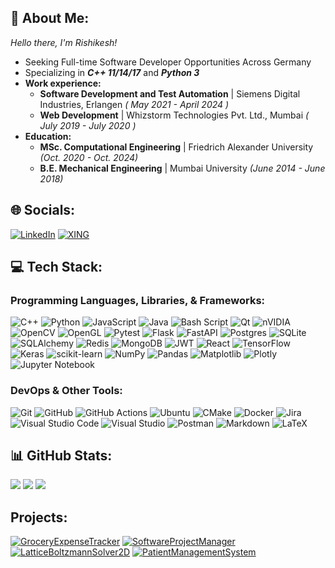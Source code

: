 ## 💫 About Me:
_Hello there, I'm Rishikesh!_
- Seeking Full-time Software Developer Opportunities Across Germany
- Specializing in _**C++ 11/14/17**_ and _**Python 3**_
- **Work experience:**
  - **Software Development and Test Automation** | Siemens Digital Industries, Erlangen _( May 2021 - April 2024 )_
  - **Web Development** | Whizstorm Technologies Pvt. Ltd., Mumbai _( July 2019 - July 2020 )_
- **Education:**
  - **MSc. Computational Engineering** | Friedrich Alexander University _(Oct. 2020 - Oct. 2024)_
  - **B.E. Mechanical Engineering** | Mumbai University _(June 2014 - June 2018)_


## 🌐 Socials:
[![LinkedIn](https://img.shields.io/badge/LinkedIn-%230077B5.svg?logo=linkedin&logoColor=white)](https://linkedin.com/in/rishikesh-nerurkar) [![XING](https://img.shields.io/badge/xing-%23006567.svg?logo=xing&logoColor=white)](https://www.xing.com/profile/RishikeshArunkumar_Nerurkar)

## 💻 Tech Stack:

### Programming Languages, Libraries, & Frameworks:
![C++](https://img.shields.io/badge/c++-%2300599C.svg?style=for-the-badge&logo=c%2B%2B&logoColor=white) ![Python](https://img.shields.io/badge/python-3670A0?style=for-the-badge&logo=python&logoColor=ffdd54) ![JavaScript](https://img.shields.io/badge/javascript-%23323330.svg?style=for-the-badge&logo=javascript&logoColor=%23F7DF1E) ![Java](https://img.shields.io/badge/java-%23ED8B00.svg?style=for-the-badge&logo=openjdk&logoColor=white) ![Bash Script](https://img.shields.io/badge/bash_script-%23121011.svg?style=for-the-badge&logo=gnu-bash&logoColor=white) ![Qt](https://img.shields.io/badge/Qt-%23217346.svg?style=for-the-badge&logo=Qt&logoColor=white) ![nVIDIA](https://img.shields.io/badge/cuda-000000.svg?style=for-the-badge&logo=nVIDIA&logoColor=green) ![OpenCV](https://img.shields.io/badge/opencv-%23white.svg?style=for-the-badge&logo=opencv&logoColor=white) ![OpenGL](https://img.shields.io/badge/OpenGL-%23FFFFFF.svg?style=for-the-badge&logo=opengl) ![Pytest](https://img.shields.io/badge/Pytest-0A9EDC?style=for-the-badge&logo=pytest&logoColor=white) ![Flask](https://img.shields.io/badge/flask-%23000.svg?style=for-the-badge&logo=flask&logoColor=white) ![FastAPI](https://img.shields.io/badge/FastAPI-005571?style=for-the-badge&logo=fastapi) ![Postgres](https://img.shields.io/badge/postgres-%23316192.svg?style=for-the-badge&logo=postgresql&logoColor=white) ![SQLite](https://img.shields.io/badge/sqlite-%2307405e.svg?style=for-the-badge&logo=sqlite&logoColor=white) ![SQLAlchemy](https://img.shields.io/badge/SQLALCHEMY-D71F00?style=for-the-badge&logo=sqlalchemy&logoColor=white&logoSize=auto) ![Redis](https://img.shields.io/badge/redis-%23DD0031.svg?style=for-the-badge&logo=redis&logoColor=white) ![MongoDB](https://img.shields.io/badge/MongoDB-%234ea94b.svg?style=for-the-badge&logo=mongodb&logoColor=white) ![JWT](https://img.shields.io/badge/JWT-black?style=for-the-badge&logo=JSON%20web%20tokens) ![React](https://img.shields.io/badge/react-%2320232a.svg?style=for-the-badge&logo=react&logoColor=%2361DAFB) ![TensorFlow](https://img.shields.io/badge/TensorFlow-%23FF6F00.svg?style=for-the-badge&logo=TensorFlow&logoColor=white) ![Keras](https://img.shields.io/badge/Keras-%23D00000.svg?style=for-the-badge&logo=Keras&logoColor=white) ![scikit-learn](https://img.shields.io/badge/scikit--learn-%23F7931E.svg?style=for-the-badge&logo=scikit-learn&logoColor=white) ![NumPy](https://img.shields.io/badge/numpy-%23013243.svg?style=for-the-badge&logo=numpy&logoColor=white) ![Pandas](https://img.shields.io/badge/pandas-%23150458.svg?style=for-the-badge&logo=pandas&logoColor=white) ![Matplotlib](https://img.shields.io/badge/Matplotlib-%23ffffff.svg?style=for-the-badge&logo=Matplotlib&logoColor=black) ![Plotly](https://img.shields.io/badge/Plotly-%233F4F75.svg?style=for-the-badge&logo=plotly&logoColor=white) ![Jupyter Notebook](https://img.shields.io/badge/jupyter-%23FA0F00.svg?style=for-the-badge&logo=jupyter&logoColor=white)

### DevOps & Other Tools:
![Git](https://img.shields.io/badge/git-%23F05033.svg?style=for-the-badge&logo=git&logoColor=white) ![GitHub](https://img.shields.io/badge/github-%23121011.svg?style=for-the-badge&logo=github&logoColor=white) ![GitHub Actions](https://img.shields.io/badge/github%20actions-%232671E5.svg?style=for-the-badge&logo=githubactions&logoColor=white) ![Ubuntu](https://img.shields.io/badge/Ubuntu-E95420?style=for-the-badge&logo=ubuntu&logoColor=white) ![CMake](https://img.shields.io/badge/CMake-%23008FBA.svg?style=for-the-badge&logo=cmake&logoColor=white) ![Docker](https://img.shields.io/badge/docker-%230db7ed.svg?style=for-the-badge&logo=docker&logoColor=white) ![Jira](https://img.shields.io/badge/jira-%230A0FFF.svg?style=for-the-badge&logo=jira&logoColor=white) ![Visual Studio Code](https://custom-icon-badges.demolab.com/badge/Visual%20Studio%20Code-0078d7.svg?style=for-the-badge&logo=vsc&logoColor=white) ![Visual Studio](https://custom-icon-badges.demolab.com/badge/Visual%20Studio-5C2D91.svg?style=for-the-badge&logo=visual-studio&logoColor=white) ![Postman](https://img.shields.io/badge/Postman-FF6C37?style=for-the-badge&logo=postman&logoColor=white) ![Markdown](https://img.shields.io/badge/markdown-%23000000.svg?style=for-the-badge&logo=markdown&logoColor=white) ![LaTeX](https://img.shields.io/badge/latex-%23008080.svg?style=for-the-badge&logo=latex&logoColor=white)             

## 📊 GitHub Stats:
![](https://github-readme-stats.vercel.app/api?username=riciadavinci&theme=dark&hide_border=false&include_all_commits=true&count_private=true) ![](https://nirzak-streak-stats.vercel.app/?user=riciadavinci&theme=dark&hide_border=false) ![](https://github-readme-stats.vercel.app/api/top-langs/?username=riciadavinci&theme=dark&hide_border=false&include_all_commits=true&count_private=true&layout=compact)</br>
<!-- Proudly created with GPRM ( https://gprm.itsvg.in ) -->

## Projects:
[![GroceryExpenseTracker](https://github-readme-stats.vercel.app/api/pin?username=riciadavinci&repo=GroceryExpenseTracker&title_color=fff&icon_color=f9f9f9&text_color=9f9f9f&bg_color=151515)](https://github.com/riciadavinci/GroceryExpenseTracker)
[![SoftwareProjectManager](https://github-readme-stats.vercel.app/api/pin?username=riciadavinci&repo=SoftwareProjectManager&title_color=fff&icon_color=f9f9f9&text_color=9f9f9f&bg_color=151515)](https://github.com/riciadavinci/SoftwareProjectManager)
[![LatticeBoltzmannSolver2D](https://github-readme-stats.vercel.app/api/pin?username=riciadavinci&repo=LatticeBoltzmannSolver2D&title_color=fff&icon_color=f9f9f9&text_color=9f9f9f&bg_color=151515)](https://github.com/riciadavinci/LatticeBoltzmannSolver2D)
[![PatientManagementSystem](https://github-readme-stats.vercel.app/api/pin?username=riciadavinci&repo=PatientManagementSystem&title_color=fff&icon_color=f9f9f9&text_color=9f9f9f&bg_color=151515)](https://github.com/riciadavinci/PatientManagementSystem)
